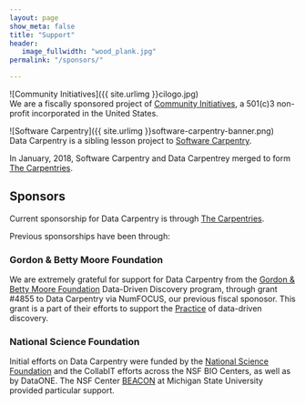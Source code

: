 ```yaml
---
layout: page
show_meta: false
title: "Support"
header:
   image_fullwidth: "wood_plank.jpg"
permalink: "/sponsors/"

---
```


![Community Initiatives]({{ site.urlimg }}cilogo.jpg)  
We are a fiscally sponsored project of [Community Initiatives](http://communityin.org/), a 501(c)3 non-profit incorporated in the United States.

![Software Carpentry]({{ site.urlimg }}software-carpentry-banner.png)  
Data Carpentry is a sibling lesson project to [Software Carpentry](http://software-carpentry.org). 

In January, 2018, Software Carpentry and Data Carpentrey merged to form [The Carpentries](https://carpentries.org/).

## Sponsors

Current sponsorship for Data Carpentry is through [The Carpentries](https://carpentries.org/supporters/).

Previous sponsorships have been through:

### Gordon & Betty Moore Foundation

We are extremely grateful for support for Data Carpentry from the [Gordon & Betty Moore Foundation](http://moore.org) Data-Driven Discovery program, through grant #4855 to Data Carpentry via NumFOCUS, our previous fiscal sponosor. This 
grant is a part of their efforts to support the [Practice](https://www.moore.org/programs/science/data-driven-discovery/ddd-practices) of data-driven discovery. 

### National Science Foundation

Initial efforts on Data Carpentry were funded by the [National Science Foundation](https://nsf.gov) and the CollabIT efforts across the NSF BIO Centers, as well as by DataONE. The NSF Center [BEACON](https://www3.beacon-center.org) at Michigan State University provided particular support.
